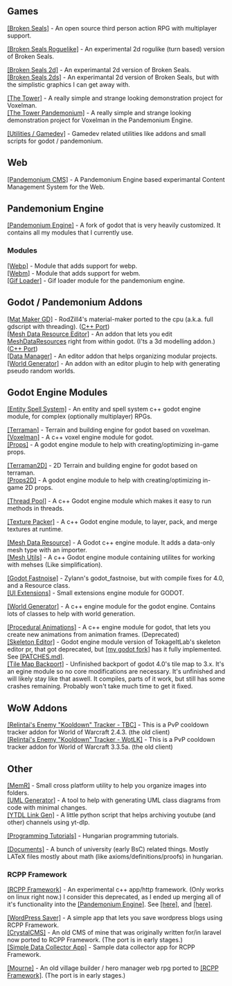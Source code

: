 ## Games

[[Broken Seals]](https://github.com/Relintai/broken_seals) - An open source third person action RPG with multiplayer support.

[[Broken Seals Roguelike]](https://github.com/Relintai/broken_seals_roguelike) - An experimental 2d rogulike (turn based) version of Broken Seals.

[[Broken Seals 2d]](https://github.com/Relintai/broken_seals_2d) - An experimantal 2d version of Broken Seals.\
[[Broken Seals 2ds]](https://github.com/Relintai/broken_seals_2ds) - An experimantal 2d version of Broken Seals, but with the simplistic graphics I can get away with.

[[The Tower]](https://github.com/Relintai/the_tower) - A really simple and strange looking demonstration project for Voxelman.\
[[The Tower Pandemonium]](https://github.com/Relintai/the_tower_pandemonium) - A really simple and strange looking demonstration project for Voxelman in the Pandemonium Engine.

[[Utilities / Gamedev]](https://github.com/Relintai/utilities_gamedev) - Gamedev related utilities like addons and small scripts for godot / pandemonium. 

## Web

[[Pandemonium CMS]](https://github.com/Relintai/pandemonium_cms) - A Pandemonium Engine based experimantal Content Management System for the Web. 

## Pandemonium Engine

[[Pandemonium Engine]](https://github.com/Relintai/pandemonium_engine) - A fork of godot that is very heavily customized. It contains all my modules that I currently use.

### Modules

[[Webp]](https://github.com/Relintai/webp) - Module that adds support for webp.\
[[Webm]](https://github.com/Relintai/webm) - Module that adds support for webm.\
[[Gif Loader]](https://github.com/Relintai/gif_loader) - Gif loader module for the pandemonium engine.

## Godot / Pandemonium Addons

[[Mat Maker GD]](https://github.com/Relintai/mat_maker_gd) - RodZill4's material-maker ported to the cpu (a.k.a. full gdscript with threading). ([C++ Port](https://github.com/Relintai/pandemonium_engine/tree/master/modules/material_maker))\
[[Mesh Data Resource Editor]](https://github.com/Relintai/broken_seals/tree/master/game/addons/mesh_data_resource_editor) - An addon that lets you edit [MeshDataResources](https://github.com/Relintai/mesh_data_resource/blob/master/mesh_data_resource.h) right from within godot. (I'ts a 3d modelling addon.) ([C++ Port](https://github.com/Relintai/pandemonium_engine/tree/master/modules/mesh_data_resource))\
[[Data Manager]](https://github.com/Relintai/broken_seals/tree/master/game/addons/data_manager) - An editor addon that helps organizing modular projects.\
[[World Generator]](https://github.com/Relintai/broken_seals/tree/master/game/addons/world_generator) - An addon with an editor plugin to help with generating pseudo random worlds.

## Godot Engine Modules

[[Entity Spell System]](https://github.com/Relintai/entity_spell_system) - An entity and spell system c++ godot engine module, for complex (optionally multiplayer) RPGs.

[[Terraman]](https://github.com/Relintai/terraman) - Terrain and building engine for godot based on voxelman.\
[[Voxelman]](https://github.com/Relintai/voxelman) - A c++ voxel engine module for godot. \
[[Props]](https://github.com/Relintai/props) - A godot engine module to help with creating/optimizing in-game props.

[[Terraman2D]](https://github.com/Relintai/terraman_2d) - 2D Terrain and building engine for godot based on terraman.\
[[Props2D]](https://github.com/Relintai/props_2d) - A godot engine module to help with creating/optimizing in-game 2D props.

[[Thread Pool]](https://github.com/Relintai/thread_pool) - A c++ Godot engine module which makes it easy to run methods in threads.

[[Texture Packer]](https://github.com/Relintai/texture_packer) - A c++ Godot engine module, to layer, pack, and merge textures at runtime.

[[Mesh Data Resource]](https://github.com/Relintai/mesh_data_resource) - A Godot c++ engine module. It adds a data-only mesh type with an importer.\
[[Mesh Utils]](https://github.com/Relintai/mesh_utils) - A c++ Godot engine module containing utilites for working with mehses (Like simplification).

[[Godot Fastnoise]](https://github.com/Relintai/godot_fastnoise) - Zylann's godot_fastnoise, but with compile fixes for 4.0, and a Resource class.\
[[UI Extensions]](https://github.com/Relintai/ui_extensions) - Small extensions engine module for GODOT.

[[World Generator]](https://github.com/Relintai/world_generator) - A c++ engine module for the godot engine. Contains lots of classes to help with world generation.

[[Procedural Animations]](https://github.com/Relintai/procedural_animations) - A c++ engine module for godot, that lets you create new animations from animation frames. (Deprecated)\
[[Skeleton Editor]](https://github.com/Relintai/skeleton_editor) - Godot engine module version of TokageItLab's skeleton editor pr, that got deprecated, but [[my godot fork]](https://github.com/Relintai/godot/tree/3.x) has it fully implemented. See [[PATCHES.md]](https://github.com/Relintai/godot/blob/3.x/PATCHES.md).\
[[Tile Map Backport]](https://github.com/Relintai/tile_map_backport) - Unfinished backport of godot 4.0's tile map to 3.x. It's an egine module so no core modifications are necessary. It's unfinished and will likely stay like that aswell. It compiles, parts of it work, but still has some crashes remaining. Probably won't take much time to get it fixed.

## WoW Addons

[[Relintai's Enemy "Kooldown" Tracker - TBC]](https://github.com/Relintai/Relintais-Enemy-Kooldown-Tracker-TBC) - 
This is a PvP cooldown tracker addon for World of Warcraft 2.4.3. (the old client)\
[[Relintai's Enemy "Kooldown" Tracker - WotLK]](https://github.com/Relintai/Relintais-Enemy-Kooldown-Tracker-WotLK) - 
This is a PvP cooldown tracker addon for World of Warcraft 3.3.5a. (the old client)

## Other

[[MemR]](https://github.com/Relintai/MemR) - Small cross platform utility to help you organize images into folders.\
[[UML Generator]](https://github.com/Relintai/uml_generator) - A tool to help with generating UML class diagrams from code with minimal changes.\
[[YTDL Link Gen]](https://github.com/Relintai/ytdl_link_gen) - A little python script that helps archiving youtube (and other) channels using yt-dlp. 

[[Programming Tutorials]](https://github.com/Relintai/programming_tutorials) - Hungarian programming tutorials.

[[Documents]](https://github.com/Relintai/Documents) - A bunch of university (early BsC) related things. Mostly LATeX files mostly about math (like axioms/definitions/proofs) in hungarian.

### RCPP Framework

[[RCPP Framework]](https://github.com/Relintai/rcpp_framework) - An experimental c++ app/http framework. (Only works on linux right now.) I consider this deprecated, as I ended up merging all of it's functionality into the [[Pandemonium Engine]](https://github.com/Relintai/pandemonium_engine). See [[here]](https://github.com/Relintai/pandemonium_engine/tree/master/modules/web), and [[here]](https://github.com/Relintai/pandemonium_engine/tree/master/modules/database).

[[WordPress Saver]](https://github.com/Relintai/wp_saver_rcpp_fw) - A simple app that lets you save wordpress blogs using RCPP Framework.\
[[CrystalCMS]](https://github.com/Relintai/crystal_cms_rcpp_fw) - An old CMS of mine that was originally written for/in laravel now ported to RCPP Framework. (The port is in early stages.)\
[[Simple Data Collector App]](https://github.com/Relintai/rcpp_sample_simple_data_collector_app) - Sample data collector app for RCPP Framework. 

[[Mourne]](https://github.com/Relintai/mourne_rcpp_fw) - 
An old village builder / hero manager web rpg ported to [[RCPP Framework]](https://github.com/Relintai/rcpp_framework). (The port is in early stages.) 
